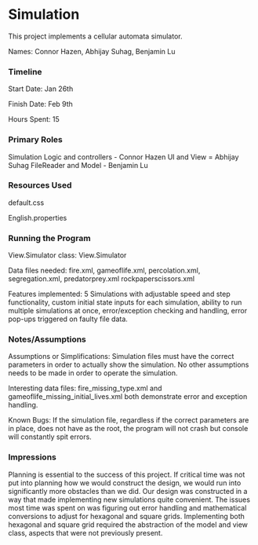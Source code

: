 Simulation
====

This project implements a cellular automata simulator.

Names: Connor Hazen, Abhijay Suhag, Benjamin Lu

### Timeline

Start Date: Jan 26th

Finish Date: Feb 9th

Hours Spent: 15

### Primary Roles

Simulation Logic and controllers - Connor Hazen
UI and View = Abhijay Suhag
FileReader and Model - Benjamin Lu


### Resources Used
default.css

English.properties

### Running the Program

View.Simulator class: View.Simulator

Data files needed: fire.xml, gameoflife.xml, percolation.xml, segregation.xml, predatorprey.xml
rockpaperscissors.xml

Features implemented: 5 Simulations with adjustable speed and step functionality,
custom initial state inputs for each simulation, ability to run multiple
simulations at once, error/exception checking and handling, error 
pop-ups triggered on faulty file data.


### Notes/Assumptions

Assumptions or Simplifications: Simulation files must have the correct 
parameters in order to actually show the simulation. No other assumptions 
needs to be made in order to operate the simulation. 

Interesting data files: fire_missing_type.xml and gameoflife_missing_initial_lives.xml 
both demonstrate error and exception handling. 

Known Bugs: If the simulation file, regardless if the correct parameters
are in place, does not have <simulation> as the root, the program will not 
crash but console will constantly spit errors.


### Impressions
Planning is essential to the success of this project. If critical time
was not put into planning how we would construct the design, we would run
into significantly more obstacles than we did. Our design was constructed
in a way that made implementing new simulations quite convenient. The issues
most time was spent on was figuring out error handling and mathematical conversions
to adjust for hexagonal and square grids. Implementing both hexagonal and 
square grid required the abstraction of the model and view class, aspects that
were not previously present.    

